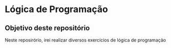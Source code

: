 # Lógica de Programação

## Objetivo deste repositório

Neste reposirório, irei realizar diversos exercícios de lógica de programação 